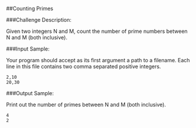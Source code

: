 ##Counting Primes

###Challenge Description:

Given two integers N and M, count the number of prime numbers between N and M (both inclusive).

###Input Sample:

Your program should accept as its first argument a path to a filename. Each line in this file contains two comma separated positive integers.
```
2,10
20,30
```

###Output Sample:

Print out the number of primes between N and M (both inclusive).
```
4
2
```
